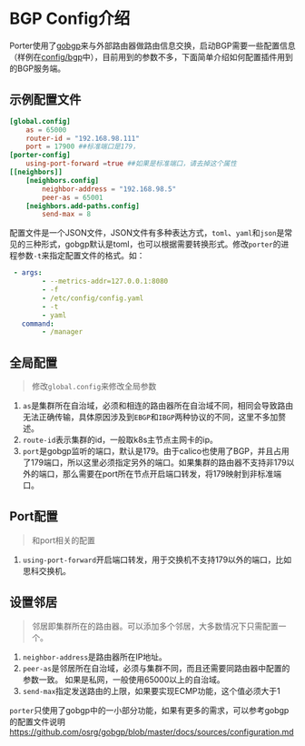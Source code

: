 # BGP Config介绍

Porter使用了[gobgp](https://github.com/osrg/gobgp)来与外部路由器做路由信息交换，启动BGP需要一些配置信息（样例在[config/bgp](https://github.com/kubesphere/porter/blob/master/config/bgp/config.toml)中），目前用到的参数不多，下面简单介绍如何配置插件用到的BGP服务端。

## 示例配置文件
```toml
[global.config]
    as = 65000
    router-id = "192.168.98.111"
    port = 17900 ##标准端口是179，
[porter-config]
    using-port-forward =true ##如果是标准端口，请去掉这个属性
[[neighbors]]
    [neighbors.config]
        neighbor-address = "192.168.98.5"
        peer-as = 65001
    [neighbors.add-paths.config]
        send-max = 8
```
配置文件是一个JSON文件，JSON文件有多种表达方式，`toml`、`yaml`和`json`是常见的三种形式，gobgp默认是toml，也可以根据需要转换形式。修改`porter`的进程参数`-t`来指定配置文件的格式。如：
```yaml
 - args:
        - --metrics-addr=127.0.0.1:8080
        - -f
        - /etc/config/config.yaml
        - -t
        - yaml
   command:
        - /manager
```

## 全局配置
> 修改`global.config`来修改全局参数

1. `as`是集群所在自治域，必须和相连的路由器所在自治域不同，相同会导致路由无法正确传输，具体原因涉及到`EBGP`和`IBGP`两种协议的不同，这里不多加赘述。
2. `route-id`表示集群的id，一般取k8s主节点主网卡的ip。
3. `port`是gobgp监听的端口，默认是179。由于calico也使用了BGP，并且占用了179端口，所以这里必须指定另外的端口。如果集群的路由器不支持非179以外的端口，那么需要在port所在节点开启端口转发，将179映射到非标准端口。

## Port配置
> 和port相关的配置

1.  `using-port-forward`开启端口转发，用于交换机不支持179以外的端口，比如思科交换机。

## 设置邻居
> 邻居即集群所在的路由器。可以添加多个邻居，大多数情况下只需配置一个。

1. `neighbor-address`是路由器所在IP地址。
2. `peer-as`是邻居所在自治域，必须与集群不同，而且还需要同路由器中配置的参数一致。 如果是私网，一般使用65000以上的自治域。
3. `send-max`指定发送路由的上限，如果要实现ECMP功能，这个值必须大于1

`porter`只使用了gobgp中的一小部分功能，如果有更多的需求，可以参考gobgp的配置文件说明<https://github.com/osrg/gobgp/blob/master/docs/sources/configuration.md>